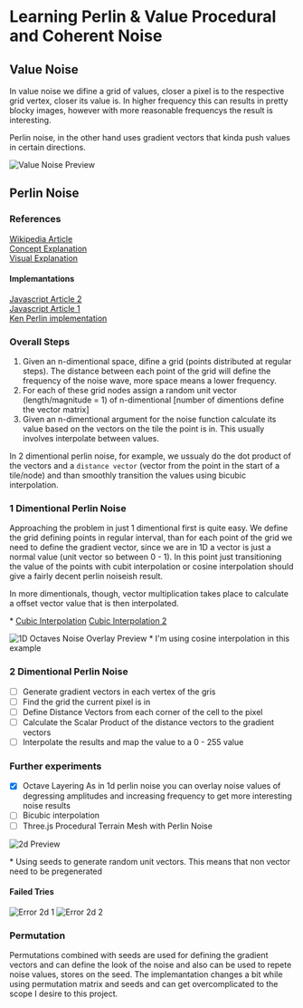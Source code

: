# Learning Perlin & Value Procedural and Coherent Noise 

## Value Noise

In value noise we difine a grid of values, closer a pixel is to the respective grid vertex, closer its value is. In higher frequency this can results in pretty blocky images, however with more reasonable frequencys the result is interesting.

Perlin noise, in the other hand uses gradient vectors that kinda push values in certain directions.

![Value Noise Preview](https://user-images.githubusercontent.com/25326579/108519255-3d183180-72a8-11eb-9963-a272657c489d.png)

## Perlin Noise

### References
[Wikipedia Article](https://en.wikipedia.org/wiki/Perlin_noise)<br>
[Concept Explanation](https://web.archive.org/web/20080724063449/http://freespace.virgin.net/hugo.elias/models/m_perlin.htm) <br>
[Visual Explanation](https://www.youtube.com/watch?v=MJ3bvCkHJtE)

#### Implemantations

[Javascript Article 2](https://joeiddon.github.io/projects/javascript/perlin) <br>
[Javascript Article 1](http://asserttrue.blogspot.com/2011/12/perlin-noise-in-javascript_31.html) <br>
[Ken Perlin implementation](https://mrl.cs.nyu.edu/~perlin/noise/)

### Overall Steps

1. Given an n-dimentional space, difine a grid (points distributed at regular steps). The distance between each point of the grid will define the frequency of the noise wave, more space means a lower frequency.
2. For each of these grid nodes assign a random unit vector (length/magnitude = 1) of n-dimentional [number of dimentions define the vector matrix]
3. Given an n-dimentional argument for the noise function calculate its value based on the vectors on the tile the point is in. This usually involves interpolate between values.

In 2 dimentional perlin noise, for example, we ussualy do the dot product of the vectors and a `distance vector` (vector from the point in the start of a tile/node) and than smoothly transition the values using bicubic interpolation.

### 1 Dimentional Perlin Noise

Approaching the problem in just 1 dimentional first is quite easy. We define the grid defining points in regular interval, than for each point of the grid we need to define the gradient vector, since we are in 1D a vector is just a normal value (unit vector so between 0 - 1). In this point just transitioning the value of the points with cubit interpolation or cosine interpolation should give a fairly decent perlin noiseish result.

In more dimentionals, though, vector multiplication takes place to calculate a offset vector value that is then interpolated.

\* [Cubic Interpolation](https://www.paulinternet.nl/?page=bicubic)
 [Cubic Interpolation 2](http://paulbourke.net/miscellaneous/interpolation/#:~:text=Often%20a%20smoother%20interpolating%20function,smooth%20transition%20between%20adjacent%20segments.&text=Cubic%20interpolation%20is%20the%20simplest,true%20continuity%20between%20the%20segments.)

![1D Octaves Noise Overlay Preview](https://user-images.githubusercontent.com/25326579/108261448-6a4acf80-7142-11eb-93ec-d0ac8e8f77f1.png)
\* I'm using cosine interpolation in this example

### 2 Dimentional Perlin Noise

- [ ] Generate gradient vectors in each vertex of the gris
- [ ] Find the grid the current pixel is in
- [ ] Define Distance Vectors from each corner of the cell to the pixel
- [ ] Calculate the Scalar Product of the distance vectors to the gradient vectors
- [ ] Interpolate the results and map the value to a 0 - 255 value

### Further experiments

- [x] Octave Layering
    As in 1d perlin noise you can overlay noise values of degressing amplitudes and increasing frequency to get more interesting noise results
- [ ] Bicubic interpolation
- [ ] Three.js Procedural Terrain Mesh with Perlin Noise

![2d Preview](https://user-images.githubusercontent.com/25326579/108288033-99753700-716a-11eb-8ab6-db76980dcc9b.png)

\* Using seeds to generate random unit vectors. This means that non vector need to be pregenerated

#### Failed Tries

![Error 2d 1](https://user-images.githubusercontent.com/25326579/108421066-66d34900-7213-11eb-9cc4-104ee3cf59ab.png)
![Error 2d 2](https://user-images.githubusercontent.com/25326579/108421071-676bdf80-7213-11eb-8afa-e8938d60ab33.png)


### Permutation 

Permutations combined with seeds are used for defining the gradient vectors and can define the look of the noise and also can be used to repete noise values, stores on the seed. The implemantation changes a bit while using permutation matrix and seeds and can get overcomplicated to the scope I desire to this project.